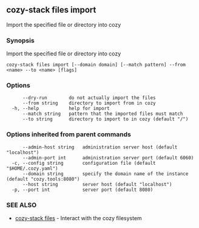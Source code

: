 ## cozy-stack files import

Import the specified file or directory into cozy

### Synopsis

Import the specified file or directory into cozy

```
cozy-stack files import [--domain domain] [--match pattern] --from <name> --to <name> [flags]
```

### Options

```
      --dry-run        do not actually import the files
      --from string    directory to import from in cozy
  -h, --help           help for import
      --match string   pattern that the imported files must match
      --to string      directory to import to in cozy (default "/")
```

### Options inherited from parent commands

```
      --admin-host string   administration server host (default "localhost")
      --admin-port int      administration server port (default 6060)
  -c, --config string       configuration file (default "$HOME/.cozy.yaml")
      --domain string       specify the domain name of the instance (default "cozy.tools:8080")
      --host string         server host (default "localhost")
  -p, --port int            server port (default 8080)
```

### SEE ALSO

* [cozy-stack files](cozy-stack_files.md)	 - Interact with the cozy filesystem

